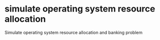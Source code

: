 # simulate operating system resource allocation
  Simulate operating system resource allocation and banking problem
